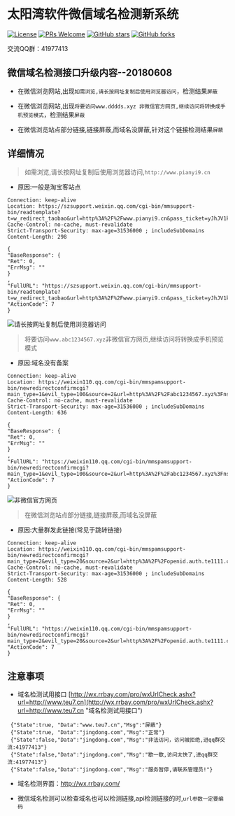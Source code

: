 ﻿# 太阳湾软件微信域名检测新系统
[![License](https://img.shields.io/badge/license-MIT-blue.svg)](LICENSE)
[![PRs Welcome](https://img.shields.io/badge/PRs-welcome-brightgreen.svg)](https://github.com/gemgin/WeChatTools/pulls)
[![GitHub stars](https://img.shields.io/github/stars/gemgin/WeChatTools.svg?style=social&label=Stars)](https://github.com/gemgin/WeChatTools)
[![GitHub forks](https://img.shields.io/github/forks/gemgin/WeChatTools.svg?style=social&label=Fork)](https://github.com/gemgin/WeChatTools)

交流QQ群：41977413

## 微信域名检测接口升级内容--20180608

- 在微信浏览网站,出现`如需浏览,请长按网址复制后使用浏览器访问`，检测结果`屏蔽`

- 在微信浏览网站,出现`将要访问www.dddds.xyz 非微信官方网页,继续访问将转换成手机预览模式`，检测结果`屏蔽`

- 在微信浏览站点部分链接,链接屏蔽,而域名没屏蔽,针对这个链接检测结果`屏蔽`


## 详细情况

> 如需浏览,请长按网址复制后使用浏览器访问,`http://www.pianyi9.cn`

- 原因:一般是淘宝客站点

```
Connection: keep-alive
Location: https://szsupport.weixin.qq.com/cgi-bin/mmsupport-bin/readtemplate?t=w_redirect_taobao&url=http%3A%2F%2Fwww.pianyi9.cn&pass_ticket=yJhJV1kLUCmaQj2AhjEzZWYbmqfeM9YifFTtD5zplYQh9lPqtTPRet6PZyw0ZJ92&wechat_real_lang=zh_CN
Cache-Control: no-cache, must-revalidate
Strict-Transport-Security: max-age=31536000 ; includeSubDomains
Content-Length: 298

{
"BaseResponse": {
"Ret": 0,
"ErrMsg": ""
}
,
"FullURL": "https://szsupport.weixin.qq.com/cgi-bin/mmsupport-bin/readtemplate?t=w_redirect_taobao&url=http%3A%2F%2Fwww.pianyi9.cn&pass_ticket=yJhJV1kLUCmaQj2AhjEzZWYbmqfeM9YifFTtD5zplYQh9lPqtTPRet6PZyw0ZJ92&wechat_real_lang=zh_CN",
"ActionCode": 7
}

```
![请长按网址复制后使用浏览器访问](http://images.cnblogs.com/cnblogs_com/Gemgin/1221224/o_1ruxuliulan.jpg)

> 将要访问`www.abc1234567.xyz`非微信官方网页,继续访问将转换成手机预览模式

- 原因:域名没有备案

```
Connection: keep-alive
Location: https://weixin110.qq.com/cgi-bin/mmspamsupport-bin/newredirectconfirmcgi?main_type=1&evil_type=100&source=2&url=http%3A%2F%2Fabc1234567.xyz%3Fnsukey%3D9igfmuL08xZx3lW57Jp6R9isMJSlSUgikxbBT8QP82TeBrLN2KaMLsi4vaDtt%252F9cZ4tRztUqewitLqH%252BteNm8D2CjXECvPsiYLDAhfD1T%252B1QEGUuIkNRKOUKPfdL%252F1pyL5n07rbRBKn3RYT1DyQyacjPEYoj8C06KABuKwDkZucO2EjzCKcZZoCJY6vmQaX1lZ0hJ4y38k0BRaI5O%252FdTJw%253D%253D&scene=1&devicetype=webwx&exportkey=A023DFB4cSqkE5yVJ0Q932c%3D&pass_ticket=yJhJV1kLUCmaQj2AhjEzZWYbmqfeM9YifFTtD5zplYQh9lPqtTPRet6PZyw0ZJ92&wechat_real_lang=zh_CN
Cache-Control: no-cache, must-revalidate
Strict-Transport-Security: max-age=31536000 ; includeSubDomains
Content-Length: 636

{
"BaseResponse": {
"Ret": 0,
"ErrMsg": ""
}
,
"FullURL": "https://weixin110.qq.com/cgi-bin/mmspamsupport-bin/newredirectconfirmcgi?main_type=1&evil_type=100&source=2&url=http%3A%2F%2Fabc1234567.xyz%3Fnsukey%3D9igfmuL08xZx3lW57Jp6R9isMJSlSUgikxbBT8QP82TeBrLN2KaMLsi4vaDtt%252F9cZ4tRztUqewitLqH%252BteNm8D2CjXECvPsiYLDAhfD1T%252B1QEGUuIkNRKOUKPfdL%252F1pyL5n07rbRBKn3RYT1DyQyacjPEYoj8C06KABuKwDkZucO2EjzCKcZZoCJY6vmQaX1lZ0hJ4y38k0BRaI5O%252FdTJw%253D%253D&scene=1&devicetype=webwx&exportkey=A023DFB4cSqkE5yVJ0Q932c%3D&pass_ticket=yJhJV1kLUCmaQj2AhjEzZWYbmqfeM9YifFTtD5zplYQh9lPqtTPRet6PZyw0ZJ92&wechat_real_lang=zh_CN",
"ActionCode": 7
}

``` 
![非微信官方网页](http://images.cnblogs.com/cnblogs_com/Gemgin/1221224/o_2jiangfangwen.jpg)

> 在微信浏览站点部分链接,链接屏蔽,而域名没屏蔽

- 原因:大量群发此链接(常见于跳转链接)

```
Connection: keep-alive
Location: https://weixin110.qq.com/cgi-bin/mmspamsupport-bin/newredirectconfirmcgi?main_type=2&evil_type=20&source=2&url=http%3A%2F%2Fopenid.auth.te1111.com%2Fopen.php%3Fid%3D100%26sto%3DYUhSMGNEb3ZMMlJ2Ym1kbmRXRnVMbU5wZEhrdWVHbGhibWgxYjNSMVlXNHVZMjl0THpNd01TNXdhSEEvY0dsa1BUVW1kSGx3WlQwd0ptWnliMjA5ZDNnbWRtbGtQVEV6&exportkey=AzNjKsfz%2FFneKW%2BVmUk%2FkLU%3D&pass_ticket=yJhJV1kLUCmaQj2AhjEzZWYbmqfeM9YifFTtD5zplYQh9lPqtTPRet6PZyw0ZJ92&wechat_real_lang=zh_CN
Cache-Control: no-cache, must-revalidate
Strict-Transport-Security: max-age=31536000 ; includeSubDomains
Content-Length: 528

{
"BaseResponse": {
"Ret": 0,
"ErrMsg": ""
}
,
"FullURL": "https://weixin110.qq.com/cgi-bin/mmspamsupport-bin/newredirectconfirmcgi?main_type=2&evil_type=20&source=2&url=http%3A%2F%2Fopenid.auth.te1111.com%2Fopen.php%3Fid%3D100%26sto%3DYUhSMGNEb3ZMMlJ2Ym1kbmRXRnVMbU5wZEhrdWVHbGhibWgxYjNSMVlXNHVZMjl0THpNd01TNXdhSEEvY0dsa1BUVW1kSGx3WlQwd0ptWnliMjA5ZDNnbWRtbGtQVEV6&exportkey=AzNjKsfz%2FFneKW%2BVmUk%2FkLU%3D&pass_ticket=yJhJV1kLUCmaQj2AhjEzZWYbmqfeM9YifFTtD5zplYQh9lPqtTPRet6PZyw0ZJ92&wechat_real_lang=zh_CN",
"ActionCode": 7
}

```

## 注意事项
- 域名检测试用接口 [http://wx.rrbay.com/pro/wxUrlCheck.ashx?url=http://www.teu7.cn](http://wx.rrbay.com/pro/wxUrlCheck.ashx?url=http://www.teu7.cn "域名检测试用接口")
```
 {"State":true, "Data":"www.teu7.cn","Msg":"屏蔽"}
 {"State":true, "Data":"jingdong.com","Msg":"正常"}
 {"State":false,"Data":"jingdong.com","Msg":"非法访问，访问被拒绝,进qq群交流:41977413"}
 {"State":false,"Data":"jingdong.com","Msg":"歇一歇,访问太快了,进qq群交流:41977413"}
 {"State":false,"Data":"jingdong.com","Msg":"服务暂停,请联系管理员!"}
```
- 域名检测界面：http://wx.rrbay.com/

- 微信域名检测可以检查域名也可以检测链接,api检测链接的时,`url参数一定要编码`
 
